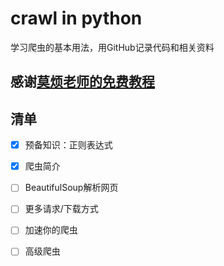 # crawl in python

学习爬虫的基本用法，用GitHub记录代码和相关资料



## 感谢[莫烦老师的免费教程](https://morvanzhou.github.io/)



## 清单

- [x] 预备知识：正则表达式
- [x] 爬虫简介
- [ ] BeautifulSoup解析网页
- [ ] 更多请求/下载方式
- [ ] 加速你的爬虫
- [ ] 高级爬虫

